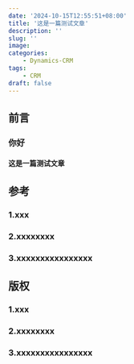```yaml
---
date: '2024-10-15T12:55:51+08:00'
title: '这是一篇测试文章'
description: ''
slug: ''
image:
categories:
    - Dynamics-CRM
tags:
    - CRM
draft: false
---
```


## 前言
### 你好
#### 这是一篇测试文章

## 参考
### 1.xxx
### 2.xxxxxxxx
### 3.xxxxxxxxxxxxxxxx

## 版权
### 1.xxx
### 2.xxxxxxxx
### 3.xxxxxxxxxxxxxxxx
